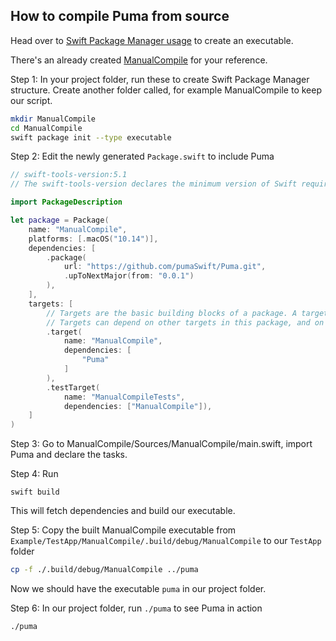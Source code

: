 ## How to compile Puma from source

Head over to [Swift Package Manager usage](https://github.com/apple/swift-package-manager/blob/master/Documentation/Usage.md) to create an executable.

There's an already created [ManualCompile](https://github.com/pumaswift/Puma/tree/develop/Example/TestApp/ManualCompile) for your reference.

Step 1: In your project folder, run these to create Swift Package Manager structure. Create another folder called, for example ManualCompile to keep our script.

```sh
mkdir ManualCompile
cd ManualCompile
swift package init --type executable
```

Step 2: Edit the newly generated `Package.swift` to include Puma

```swift
// swift-tools-version:5.1
// The swift-tools-version declares the minimum version of Swift required to build this package.

import PackageDescription

let package = Package(
    name: "ManualCompile",
    platforms: [.macOS("10.14")],
    dependencies: [
        .package(
            url: "https://github.com/pumaSwift/Puma.git",
            .upToNextMajor(from: "0.0.1")
        ),
    ],
    targets: [
        // Targets are the basic building blocks of a package. A target can define a module or a test suite.
        // Targets can depend on other targets in this package, and on products in packages which this package depends on.
        .target(
            name: "ManualCompile",
            dependencies: [
                "Puma"
            ]
        ),
        .testTarget(
            name: "ManualCompileTests",
            dependencies: ["ManualCompile"]),
    ]
)
```

Step 3: Go to ManualCompile/Sources/ManualCompile/main.swift, import Puma and declare the tasks. 

Step 4: Run 

```
swift build
```

This will fetch dependencies and build our executable.

Step 5: Copy the built ManualCompile executable from `Example/TestApp/ManualCompile/.build/debug/ManualCompile` to our `TestApp` folder

```sh
cp -f ./.build/debug/ManualCompile ../puma
```

Now we should have the executable `puma` in our project folder.

Step 6: In our project folder, run `./puma` to see Puma in action

```
./puma
```